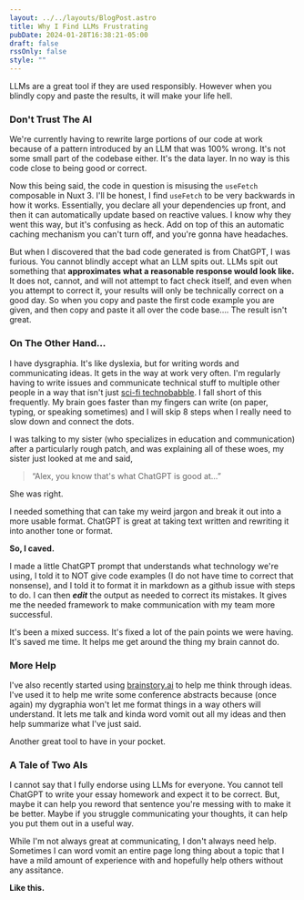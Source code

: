 ```yaml
---
layout: ../../layouts/BlogPost.astro
title: Why I Find LLMs Frustrating
pubDate: 2024-01-28T16:38:21-05:00
draft: false
rssOnly: false
style: ""
---
```

LLMs are a great tool if they are used responsibly. However when you blindly copy and paste the results, it will make your life hell.

### Don't Trust The AI

We're currently having to rewrite large portions of our code at work because of a pattern introduced by an LLM that was 100% wrong. It's not some small part of the codebase either. It's the data layer.  In no way is this code close to being good or correct.

Now this being said, the code in question is misusing the `useFetch` composable in Nuxt 3. I'll be honest, I find `useFetch` to be very backwards in how it works. Essentially, you declare all your dependencies up front, and then it can automatically update based on reactive values. I know why they went this way, but it's confusing as heck. Add on top of this an automatic caching mechanism you can't turn off, and you're gonna have headaches.

But when I discovered that the bad code generated is from ChatGPT, I was furious. You cannot blindly accept what an LLM spits out. LLMs spit out something that **approximates what a reasonable response would look like.** It does not, cannot, and will not attempt to fact check itself, and even when you attempt to correct it, your results will only be technically correct on a good day. So when you copy and paste the first code example you are given, and then copy and paste it all over the code base…. The result isn't great.

### On The Other Hand…

I have dysgraphia. It's like dyslexia, but for writing words and communicating ideas. It gets in the way at work very often. I'm regularly having to write issues and communicate technical stuff to multiple other people in a way that isn't just [sci-fi technobabble](https://www.youtube.com/watch?v=RXJKdh1KZ0w).  I fall short of this frequently. My brain goes faster than my fingers can write (on paper, typing, or speaking sometimes) and I will skip 8 steps when I really need to slow down and connect the dots.

I was talking to my sister (who specializes in education and communication) after a particularly rough patch, and was explaining all of these woes, my sister just looked at me and said,

> “Alex, you know that's what ChatGPT is good at…”

She was right.

I needed something that can take my weird jargon and break it out into a more usable format. ChatGPT is great at taking text written and rewriting it into another tone or format.

**So, I caved.**

I made a little ChatGPT prompt that understands what technology we're using, I told it to NOT give code examples (I do not have time to correct that nonsense), and I told it to format it in markdown as a github issue with steps to do. I can then ***edit*** the output as needed to correct its mistakes. It gives me the needed framework to make communication with my team more successful.

It's been a mixed success. It's fixed a lot of the pain points we were having. It's saved me time. It helps me get around the thing my brain cannot do.

### More Help

I've also recently started using [brainstory.ai](https://brainstory.ai) to help me think through ideas. I've used it to help me write some conference abstracts because (once again) my dygraphia won't let me format things in a way others will understand. It lets me talk and kinda word vomit out all my ideas and then help summarize what I've just said.

Another great tool to have in your pocket.

### A Tale of Two AIs

I cannot say that I fully endorse using LLMs for everyone. You cannot tell ChatGPT to write your essay homework and expect it to be correct. But, maybe it can help you reword that sentence you're messing with to make it be better. Maybe if you struggle communicating your thoughts, it can help you put them out in a useful way.

While I'm not always great at communicating, I don't always need help. Sometimes I can word vomit an entire page long thing about a topic that I have a mild amount of experience with and hopefully help others without any assitance.

**Like this.**
